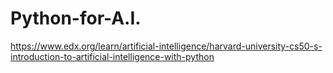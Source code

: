# Python-for-A.I.
https://www.edx.org/learn/artificial-intelligence/harvard-university-cs50-s-introduction-to-artificial-intelligence-with-python
